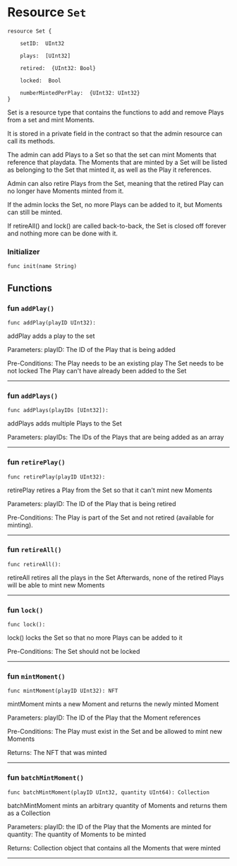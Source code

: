 # Resource `Set`

```cadence
resource Set {

    setID:  UInt32

    plays:  [UInt32]

    retired:  {UInt32: Bool}

    locked:  Bool

    numberMintedPerPlay:  {UInt32: UInt32}
}
```

 Set is a resource type that contains the functions to add and remove
 Plays from a set and mint Moments.

 It is stored in a private field in the contract so that
 the admin resource can call its methods.

 The admin can add Plays to a Set so that the set can mint Moments
 that reference that playdata.
 The Moments that are minted by a Set will be listed as belonging to
 the Set that minted it, as well as the Play it references.

 Admin can also retire Plays from the Set, meaning that the retired
 Play can no longer have Moments minted from it.

 If the admin locks the Set, no more Plays can be added to it, but
 Moments can still be minted.

 If retireAll() and lock() are called back-to-back,
 the Set is closed off forever and nothing more can be done with it.


### Initializer

```cadence
func init(name String)
```


## Functions


### fun `addPlay()`

```cadence
func addPlay(playID UInt32):  
```

 addPlay adds a play to the set

 Parameters: playID: The ID of the Play that is being added

 Pre-Conditions:
 The Play needs to be an existing play
 The Set needs to be not locked
 The Play can't have already been added to the Set


---

### fun `addPlays()`

```cadence
func addPlays(playIDs [UInt32]):  
```

 addPlays adds multiple Plays to the Set

 Parameters: playIDs: The IDs of the Plays that are being added
                      as an array


---

### fun `retirePlay()`

```cadence
func retirePlay(playID UInt32):  
```

 retirePlay retires a Play from the Set so that it can't mint new Moments

 Parameters: playID: The ID of the Play that is being retired

 Pre-Conditions:
 The Play is part of the Set and not retired (available for minting).


---

### fun `retireAll()`

```cadence
func retireAll():  
```

 retireAll retires all the plays in the Set
 Afterwards, none of the retired Plays will be able to mint new Moments


---

### fun `lock()`

```cadence
func lock():  
```

 lock() locks the Set so that no more Plays can be added to it

 Pre-Conditions:
 The Set should not be locked

---

### fun `mintMoment()`

```cadence
func mintMoment(playID UInt32): NFT 
```

 mintMoment mints a new Moment and returns the newly minted Moment

 Parameters: playID: The ID of the Play that the Moment references

 Pre-Conditions:
 The Play must exist in the Set and be allowed to mint new Moments

 Returns: The NFT that was minted


---

### fun `batchMintMoment()`

```cadence
func batchMintMoment(playID UInt32, quantity UInt64): Collection 
```

 batchMintMoment mints an arbitrary quantity of Moments
 and returns them as a Collection

 Parameters: playID: the ID of the Play that the Moments are minted for
             quantity: The quantity of Moments to be minted

 Returns: Collection object that contains all the Moments that were minted


---


